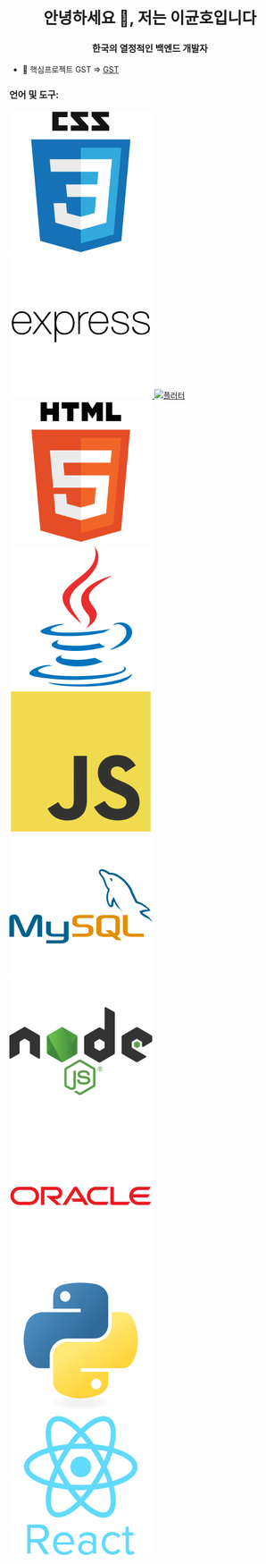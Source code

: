 <h1 align="center">안녕하세요 👋, 저는 이균호입니다</h1>

<h3 align="center">한국의 열정적인 백엔드 개발자</h3>

- 🔭 핵심프로젝트 GST => [GST](https://github.com/leegyunho/GST_02.git)


<h3 align="left">언어 및 도구:</h3>
<p align="left"> <a href="https://www.w3schools.com/css/" target="_blank" rel="noreferrer"입니다> <img src = "https://raw.githubusercontent.com/devicons/devicon/master/icons/css3/css3-original-wordmark.svg"alt = "css3"너비 = "15"높이 = "15"/ > </a> <a href="https://expressjs.com" target="_blank" rel="noreferrer"입니다> <img src = "https://raw.githubusercontent.com/devicons/devicon/master/icons/express/express-original-wordmark.svg"alt = "표현"너비 = "40"높이 = "40"/ > </a> <a href="https://flutter.dev" target="_blank" rel="noreferrer"입니다> <img src="https://www.vectorlogo.zone/logos/flutterio/flutterio-icon.svg" alt="플러터" 너비="40" 높이="40"/> </a> <a href="https://www.w3.org/html/" target="_blank" rel="noreferrer"입니다> <img src="https://raw.githubusercontent.com/devicons/devicon/master/icons/html5/html5-original-wordmark.svg" alt="html5" 너비="40" 높이="40"/> </a> <a href="https://www.java.com" target="_blank" rel="noreferrer"입니다> <img src = "https://raw.githubusercontent.com/devicons/devicon/master/icons/java/java-original.svg"alt = "java"너비 = "40"높이 = "40"/ > </a> <a href="https://developer.mozilla.org/en-US/docs/Web/JavaScript" target="_blank" rel="noreferrer"입니다> <img src = "https://raw.githubusercontent.com/devicons/devicon/master/icons/javascript/javascript-original.svg"alt = "자바 스크립트"너비 = "40"높이 = "40"/ > </a> <a href="https://www.mysql.com/" target="_blank" rel="noreferrer"입니다> <img src = "https://raw.githubusercontent.com/devicons/devicon/master/icons/mysql/mysql-original-wordmark.svg"alt = "mysql"너비 = "40"높이 = "40"/ > </a> <a href="https://nodejs.org" target="_blank" rel="noreferrer"입니다> <img src="https://raw.githubusercontent.com/devicons/devicon/master/icons/nodejs/nodejs-original-wordmark.svg" alt="nodejs" 너비="40" 높이="40"/> </a> <a href="https://www.oracle.com/" target="_blank" rel="noreferrer"입니다> <img src="https://raw.githubusercontent.com/devicons/devicon/master/icons/oracle/oracle-original.svg" alt="오라클" 너비="40" 높이="40"/> </a> <a href="https://www.python.org" target="_blank" rel="noreferrer"입니다> <img src="https://raw.githubusercontent.com/devicons/devicon/master/icons/python/python-original.svg" alt="파이썬" 너비="40" 높이="40"/> </a> <a href="https://reactjs.org/" target="_blank" rel="noreferrer"입니다> <img src="https://raw.githubusercontent.com/devicons/devicon/master/icons/react/react-original-wordmark.svg" alt="반응" 너비="40" 높이="40"/> </a> </p>
